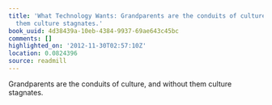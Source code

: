 ```yaml
---
title: 'What Technology Wants: Grandparents are the conduits of culture, and without
  them culture stagnates.'
book_uuid: 4d38439a-10eb-4384-9937-69ae643c45bc
comments: []
highlighted_on: '2012-11-30T02:57:10Z'
location: 0.0824396
source: readmill
---
```


Grandparents are the conduits of culture, and without them culture stagnates.